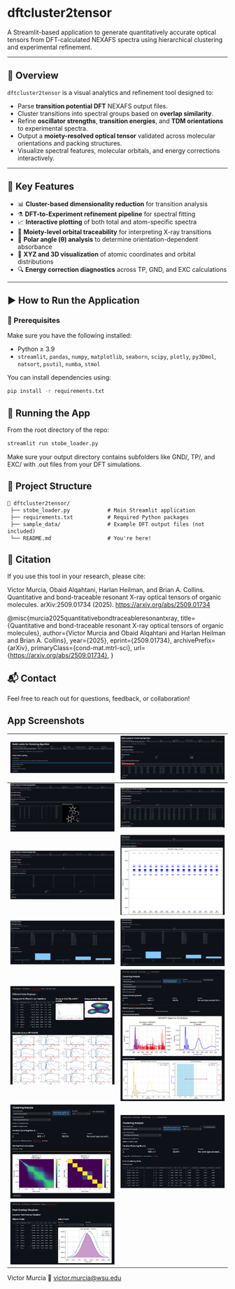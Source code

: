 # dftcluster2tensor

A Streamlit-based application to generate quantitatively accurate optical tensors from DFT-calculated NEXAFS spectra using hierarchical clustering and experimental refinement.

---

## 🚀 Overview

`dftcluster2tensor` is a visual analytics and refinement tool designed to:
- Parse **transition potential DFT** NEXAFS output files.
- Cluster transitions into spectral groups based on **overlap similarity**.
- Refine **oscillator strengths**, **transition energies**, and **TDM orientations** to experimental spectra.
- Output a **moiety-resolved optical tensor** validated across molecular orientations and packing structures.
- Visualize spectral features, molecular orbitals, and energy corrections interactively.

---

## 🧠 Key Features

- 📊 **Cluster-based dimensionality reduction** for transition analysis  
- ⚗️ **DFT-to-Experiment refinement pipeline** for spectral fitting  
- 📈 **Interactive plotting** of both total and atom-specific spectra  
- 🧬 **Moiety-level orbital traceability** for interpreting X-ray transitions  
- 🧪 **Polar angle (θ) analysis** to determine orientation-dependent absorbance  
- 💾 **XYZ and 3D visualization** of atomic coordinates and orbital distributions  
- 🔍 **Energy correction diagnostics** across TP, GND, and EXC calculations  

---

## ▶️ How to Run the Application

### 🧩 Prerequisites

Make sure you have the following installed:
- Python ≥ 3.9
- `streamlit`, `pandas`, `numpy`, `matplotlib`, `seaborn`, `scipy`, `plotly`, `py3Dmol`, `natsort`, `psutil`, `numba`, `stmol`

You can install dependencies using:

```bash
pip install -r requirements.txt
```

## 🧪 Running the App

From the root directory of the repo:

```bash
streamlit run stobe_loader.py
```

Make sure your output directory contains subfolders like GND/, TP/, and EXC/ with .out files from your DFT simulations.

## 📂 Project Structure

```text
📁 dftcluster2tensor/
 ├── stobe_loader.py            # Main Streamlit application
 ├── requirements.txt           # Required Python packages
 ├── sample_data/               # Example DFT output files (not included)
 └── README.md                  # You're here!
```

## 📖 Citation

If you use this tool in your research, please cite:

Victor Murcia, Obaid Alqahtani, Harlan Heilman, and Brian A. Collins.
Quantitative and bond-traceable resonant X-ray optical tensors of organic molecules.
arXiv:2509.01734 (2025). https://arxiv.org/abs/2509.01734

@misc{murcia2025quantitativebondtraceableresonantxray,
      title={Quantitative and bond-traceable resonant X-ray optical tensors of organic molecules}, 
      author={Victor Murcia and Obaid Alqahtani and Harlan Heilman and Brian A. Collins},
      year={2025},
      eprint={2509.01734},
      archivePrefix={arXiv},
      primaryClass={cond-mat.mtrl-sci},
      url={https://arxiv.org/abs/2509.01734}, 
}

## 📬 Contact

Feel free to reach out for questions, feedback, or collaboration!

## App Screenshots

| ![](img/1.PNG)  | ![](img/2.PNG)  |
| --------------- | --------------- |
| ![](img/3.PNG)  | ![](img/4.PNG)  |
| ![](img/5.PNG)  | ![](img/6.PNG)  |
| ![](img/7.PNG)  | ![](img/8.PNG)  |
| ![](img/9.PNG)  | ![](img/10.PNG) |
| ![](img/11.PNG) | ![](img/12.PNG) |
| ![](img/13.PNG) |                 |


Victor Murcia
📧 victor.murcia@wsu.edu
